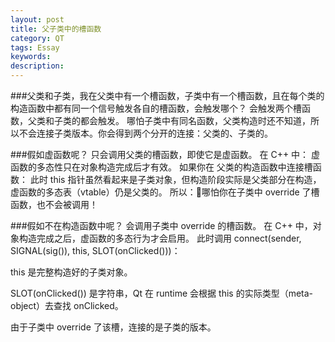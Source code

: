 ```yaml
---
layout: post
title: 父子类中的槽函数
category: QT
tags: Essay
keywords: 
description: 
---
```

###父类和子类，我在父类中有一个槽函数，子类中有一个槽函数，且在每个类的构造函数中都有同一个信号触发各自的槽函数，会触发哪个？
会触发两个槽函数，父类和子类的都会触发。
哪怕子类中有同名函数，父类构造时还不知道，所以不会连接子类版本。你会得到两个分开的连接：父类的、子类的。

###假如虚函数呢？
只会调用父类的槽函数，即使它是虚函数。
在 C++ 中：
虚函数的多态性只在对象构造完成后才有效。
如果你在 父类的构造函数中连接槽函数：
此时 this 指针虽然看起来是子类对象，但构造阶段实际是父类部分在构造，虚函数的多态表（vtable）仍是父类的。
所以：🔹哪怕你在子类中 override 了槽函数，也不会被调用！

###假如不在构造函数中呢？
会调用子类中 override 的槽函数。
在 C++ 中，对象构造完成之后，虚函数的多态行为才会启用。
此时调用 connect(sender, SIGNAL(sig()), this, SLOT(onClicked()))：

this 是完整构造好的子类对象。

SLOT(onClicked()) 是字符串，Qt 在 runtime 会根据 this 的实际类型（meta-object）去查找 onClicked。

由于子类中 override 了该槽，连接的是子类的版本。
